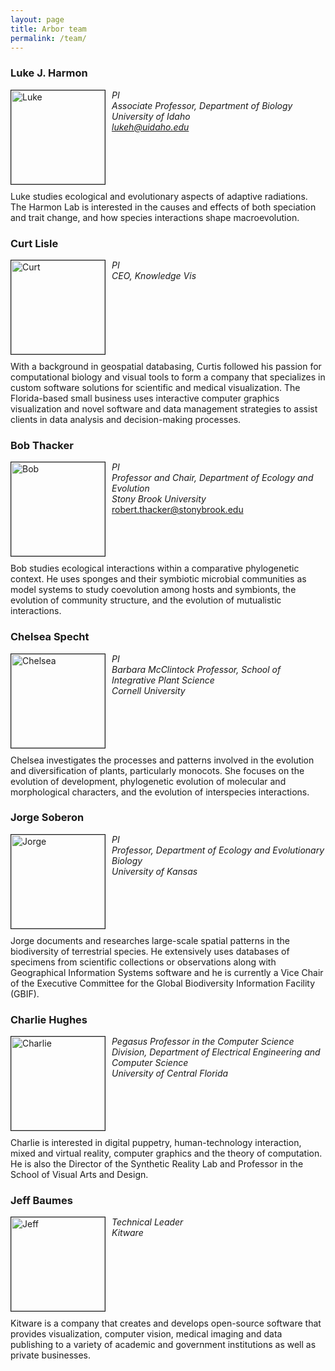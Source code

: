 ```yaml
---
layout: page
title: Arbor team
permalink: /team/
---
```


### Luke J. Harmon

<div>
  <p style="float: left;margin:0 10px 10px 0">
    <a href="http://lukejharmon.github.io/">
      <img src="{{ site.baseurl}}/images/luke.jpeg" width = "150px" border="1px" alt="Luke"></a></p>
  <p>
    <i>PI<br>Associate Professor, Department of Biology<br>University of Idaho<br><a href="mailto:lukeh@uidaho.edu">lukeh@uidaho.edu</a></i></p>
</div>

<div style="clear: left;">
  <p>
    Luke studies ecological and evolutionary aspects of adaptive radiations. The Harmon Lab is interested in the causes and effects of both speciation and trait change, and how species interactions shape macroevolution.
  </p>
</div>

### Curt Lisle

<div>
  <p style="float: left;margin:0 10px 10px 0">
    <a href="http://www.knowledgevis.com/Kvis-v4/Welcome.html">
      <img src="{{ site.baseurl}}/images/curt.png" width = "150px" border="1px" alt="Curt"></a></p>
  <p>
    <i>PI<br>CEO, Knowledge Vis</i></p>
</div>

<div style="clear: left;">
  <p>
    With a background in geospatial databasing, Curtis followed his passion for computational biology and visual tools to form a company that specializes in custom software solutions for scientific and medical visualization. The Florida-based small business uses interactive computer graphics visualization and novel software and data management strategies to assist clients in data analysis and decision-making processes.
  </p>
</div>


### Bob Thacker

<div>
  <p style="float: left;margin:0 10px 10px 0">
    <a href="http://thackerlab.weebly.com/">
      <img src="{{ site.baseurl}}/images/bob.jpeg" width = "150px" border="1px" alt="Bob"></a></p>
  <p>
    <i>PI<br>Professor and Chair, Department of Ecology and Evolution<br>Stony Brook University</i><br><a href="mailto:robert.thacker@stonybrook.edu">robert.thacker@stonybrook.edu</a></p>
</div>

<div style="clear: left;">
  <p>
    Bob studies ecological interactions within a comparative phylogenetic context. He uses sponges and their symbiotic microbial communities as model systems to study coevolution among hosts and symbionts, the evolution of community structure, and the evolution of mutualistic interactions.
  </p>
</div>

### Chelsea Specht

<div>
  <p style="float: left;margin:0 10px 10px 0">
    <a href="http://blogs.cornell.edu/specht/">
      <img src="{{ site.baseurl}}/images/chelsea.jpeg" width = "150px" border="1px" alt="Chelsea"></a></p>
  <p>
    <i>PI<br>Barbara McClintock Professor, School of Integrative Plant Science<br>Cornell University</i></p>
</div>

<div style="clear: left;">
  <p>
    Chelsea investigates the processes and patterns involved in the evolution and diversification of plants, particularly monocots. She focuses on the evolution of development, phylogenetic evolution of molecular and morphological characters, and the evolution of interspecies interactions.
  </p>
</div>

### Jorge Soberon

<div>
  <p style="float: left;margin:0 10px 10px 0">
    <a href="http://naturalhistory.ku.edu/biodiversity-modeling/people/jorge-sober%C3%B3n">
      <img src="{{ site.baseurl}}/images/jorge.jpeg" width = "150px" border="1px" alt="Jorge"></a></p>
  <p>
    <i>PI<br>Professor, Department of Ecology and Evolutionary Biology<br>University of Kansas</i></p>
</div>

<div style="clear: left;">
  <p>
    Jorge documents and researches large-scale spatial patterns in the biodiversity of terrestrial species. He extensively uses databases of specimens from scientific collections or observations along with Geographical Information Systems software and he is currently a Vice Chair of the Executive Committee for the Global Biodiversity Information Facility (GBIF).
  </p>
</div>

### Charlie Hughes

<div>
  <p style="float: left;margin:0 10px 10px 0">
    <a href="http://www.cs.ucf.edu/~ceh/">
      <img src="{{ site.baseurl}}/images/charlie.jpeg" width = "150px" border="1px" alt="Charlie"></a></p>
  <p>
    <i>Pegasus Professor in the Computer Science Division, Department of Electrical Engineering and Computer Science <br>University of Central Florida </i></p>
</div>

<div style="clear: left;">
  <p>
    Charlie is interested in digital puppetry, human-technology interaction, mixed and virtual reality, computer graphics and the theory of computation. He is also the Director of the Synthetic Reality Lab and Professor in the School of Visual Arts and Design.
  </p>
</div>

### Jeff Baumes

<div>
  <p style="float: left;margin:0 10px 10px 0">
    <a href="http://www.kitware.com/">
    <img src="{{ site.baseurl}}/images/jeff.png" width = "150px" border="1px" alt="Jeff"></a></p>
  <p>
    <i>Technical Leader <br>Kitware</i></p>
</div>

<div style="clear: left;">
  <p>
    Kitware is a company that creates and develops open-source software that provides visualization, computer vision, medical imaging and data publishing to a variety of academic and government institutions as well as private businesses.
  </p>
</div>
